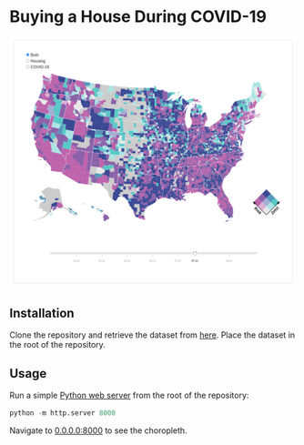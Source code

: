 # Buying a House During COVID-19

![Choropleth](assets/choropleth.png)

## Installation

Clone the repository and retrieve the dataset from [here](). Place the dataset in the root of the repository.

## Usage

Run a simple [Python web server](https://docs.python.org/3/library/http.server.html) from the root of the repository:

```python
python -m http.server 8000
```

Navigate to [0.0.0.0:8000](http://0.0.0.0:8000/) to see the choropleth.